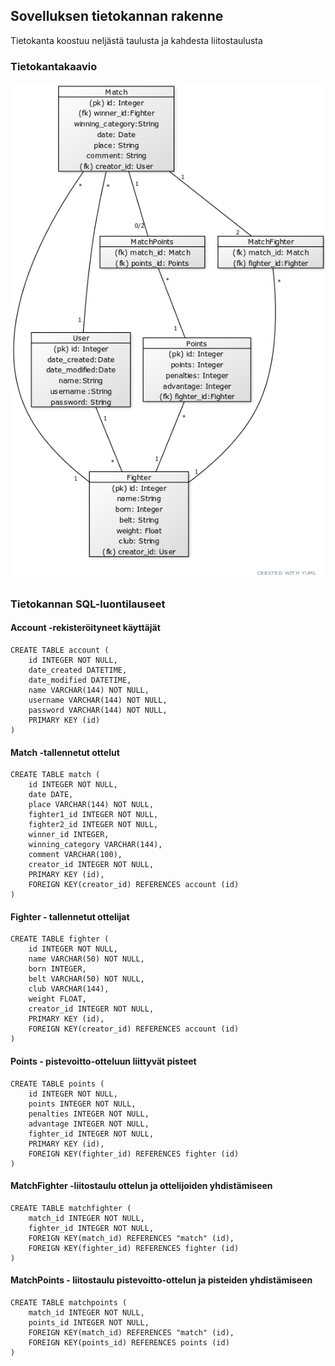## Sovelluksen tietokannan rakenne

Tietokanta koostuu neljästä taulusta ja kahdesta liitostaulusta
### Tietokantakaavio

![tietokantakaavio](../application/static/tietokantakaavio.png)




### Tietokannan SQL-luontilauseet

#### Account -rekisteröityneet käyttäjät
```
CREATE TABLE account (
	id INTEGER NOT NULL, 
	date_created DATETIME, 
	date_modified DATETIME, 
	name VARCHAR(144) NOT NULL, 
	username VARCHAR(144) NOT NULL, 
	password VARCHAR(144) NOT NULL, 
	PRIMARY KEY (id)
)
```

#### Match -tallennetut ottelut
```
CREATE TABLE match (
	id INTEGER NOT NULL, 
	date DATE, 
	place VARCHAR(144) NOT NULL, 
	fighter1_id INTEGER NOT NULL, 
	fighter2_id INTEGER NOT NULL, 
	winner_id INTEGER, 
	winning_category VARCHAR(144), 
	comment VARCHAR(100), 
	creator_id INTEGER NOT NULL, 
	PRIMARY KEY (id), 
	FOREIGN KEY(creator_id) REFERENCES account (id)
)
```

#### Fighter - tallennetut ottelijat
```
CREATE TABLE fighter (
	id INTEGER NOT NULL, 
	name VARCHAR(50) NOT NULL, 
	born INTEGER, 
	belt VARCHAR(50) NOT NULL, 
	club VARCHAR(144), 
	weight FLOAT, 
	creator_id INTEGER NOT NULL, 
	PRIMARY KEY (id), 
	FOREIGN KEY(creator_id) REFERENCES account (id)
)
```

#### Points - pistevoitto-otteluun liittyvät pisteet
```
CREATE TABLE points (
	id INTEGER NOT NULL, 
	points INTEGER NOT NULL, 
	penalties INTEGER NOT NULL, 
	advantage INTEGER NOT NULL, 
	fighter_id INTEGER NOT NULL, 
	PRIMARY KEY (id), 
	FOREIGN KEY(fighter_id) REFERENCES fighter (id)
)
```

#### MatchFighter -liitostaulu ottelun ja ottelijoiden yhdistämiseen
```
CREATE TABLE matchfighter (
	match_id INTEGER NOT NULL, 
	fighter_id INTEGER NOT NULL, 
	FOREIGN KEY(match_id) REFERENCES "match" (id), 
	FOREIGN KEY(fighter_id) REFERENCES fighter (id)
)
```

#### MatchPoints - liitostaulu pistevoitto-ottelun ja pisteiden yhdistämiseen
```
CREATE TABLE matchpoints (
	match_id INTEGER NOT NULL, 
	points_id INTEGER NOT NULL, 
	FOREIGN KEY(match_id) REFERENCES "match" (id), 
	FOREIGN KEY(points_id) REFERENCES points (id)
)
```
